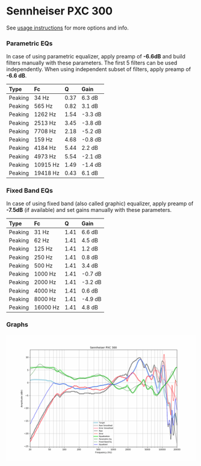 # Sennheiser PXC 300
See [usage instructions](https://github.com/jaakkopasanen/AutoEq#usage) for more options and info.

### Parametric EQs
In case of using parametric equalizer, apply preamp of **-6.6dB** and build filters manually
with these parameters. The first 5 filters can be used independently.
When using independent subset of filters, apply preamp of **-6.6 dB**.

| Type    | Fc       |    Q | Gain    |
|:--------|:---------|:-----|:--------|
| Peaking | 34 Hz    | 0.37 | 6.3 dB  |
| Peaking | 565 Hz   | 0.82 | 3.1 dB  |
| Peaking | 1262 Hz  | 1.54 | -3.3 dB |
| Peaking | 2513 Hz  | 3.45 | -3.8 dB |
| Peaking | 7708 Hz  | 2.18 | -5.2 dB |
| Peaking | 159 Hz   | 4.68 | -0.8 dB |
| Peaking | 4184 Hz  | 5.44 | 2.2 dB  |
| Peaking | 4973 Hz  | 5.54 | -2.1 dB |
| Peaking | 10915 Hz | 1.49 | -1.4 dB |
| Peaking | 19418 Hz | 0.43 | 6.1 dB  |

### Fixed Band EQs
In case of using fixed band (also called graphic) equalizer, apply preamp of **-7.5dB**
(if available) and set gains manually with these parameters.

| Type    | Fc       |    Q | Gain    |
|:--------|:---------|:-----|:--------|
| Peaking | 31 Hz    | 1.41 | 6.6 dB  |
| Peaking | 62 Hz    | 1.41 | 4.5 dB  |
| Peaking | 125 Hz   | 1.41 | 1.2 dB  |
| Peaking | 250 Hz   | 1.41 | 0.8 dB  |
| Peaking | 500 Hz   | 1.41 | 3.4 dB  |
| Peaking | 1000 Hz  | 1.41 | -0.7 dB |
| Peaking | 2000 Hz  | 1.41 | -3.2 dB |
| Peaking | 4000 Hz  | 1.41 | 0.6 dB  |
| Peaking | 8000 Hz  | 1.41 | -4.9 dB |
| Peaking | 16000 Hz | 1.41 | 4.8 dB  |

### Graphs
![](./Sennheiser%20PXC%20300.png)